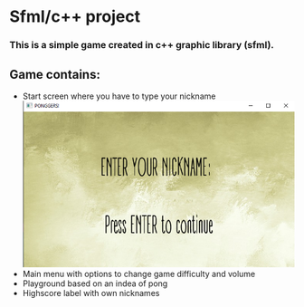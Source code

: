 # Sfml/c++ project
### This is a simple game created in c++ graphic library (sfml).
## Game contains: 
* Start screen where you have to type your nickname
![Screenshot](res/startScreen.png)
* Main menu with options to change game difficulty and volume
* Playground based on an indea of pong 
* Highscore label with own nicknames
